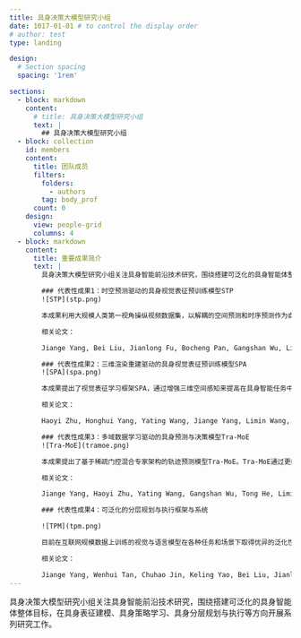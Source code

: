 ```yaml
---
title: 具身决策大模型研究小组
date: 1017-01-01 # to control the display order
# author: test
type: landing

design:
  # Section spacing
  spacing: '1rem'

sections:
  - block: markdown
    content:
      # title: 具身决策大模型研究小组
      text: |
        ## 具身决策大模型研究小组
  - block: collection
    id: members
    content:
      title: 团队成员
      filters:
        folders:
          - authors
        tag: body_prof
      count: 0
    design:
      view: people-grid
      columns: 4
  - block: markdown
    content:
      title: 重要成果简介
      text: |
        具身决策大模型研究小组关注具身智能前沿技术研究，围绕搭建可泛化的具身智能体整体目标，在具身表征建模、具身策略学习、具身分层规划与执行等方向开展系列研究工作，取得如下代表性研究成果：

        ### 代表性成果1：时空预测驱动的具身视觉表征预训练模型STP
        ![STP](stp.png)

        本成果利用大规模人类第一视角操纵视频数据集，以解耦的空间预测和时序预测作为自监督学习代理任务，提出了专用于机器人运动控制的图像表征模型STP。STP能够无监督地从视频数据中学习复杂场景的空间几何细节和人类行为的时序动力学属性，进而联合捕获图像中的内容特征和运动敏感特征。经过预训练的STP模型，无需微调即可直接迁移到机器人运动控制任务中，并在真实环境和七个仿真环境中的50多项任务中超越了现有基线方法。这些任务涵盖了单机械臂、双机械臂、三指灵巧手、五指灵巧手以及人形机器人的多种操纵与移动任务。

        相关论文：

        Jiange Yang, Bei Liu, Jianlong Fu, Bocheng Pan, Gangshan Wu, Limin Wang, <a href="https://arxiv.org/abs/2403.05304" target="_blank">Spatiotemporal Predictive Pre-training for Robotic Motor Control</a>.

        ### 代表性成果2：三维渲染重建驱动的具身视觉表征预训练模型SPA
        ![SPA](spa.png)

        本成果提出了视觉表征学习框架SPA，通过增强三维空间感知来提高在具身智能任务中的表示学习能力。SPA从合成室内场景和真实世界机器人交互场景中构建了一个含有相机位姿、深度图以及语义特征图标注的大规模多视角数据集，并基于多视角图像和相机位姿构建三维体积特征，进而结合掩码技术及可微神经渲染生成RGB图、深度图和语义图，同时通过Eikonal正则化和SDF监督进一步提升三维几何一致性。经过6000 GPU小时训练的SPA在真实环境和八个仿真环境的200余项任务中平均性能优于其他基线方法，其中在高达30.3%的任务中排名第一。

        相关论文：

        Haoyi Zhu, Honghui Yang, Yating Wang, Jiange Yang, Limin Wang, Tong He, <a href="https://arxiv.org/abs/2410.08208" target="_blank">SPA: 3D Spatial-Awareness Enables Effective Embodied Representation</a>, in ICLR 2025.

        ### 代表性成果3：多域数据学习驱动的具身预测与决策模型Tra-MoE
        ![Tra-MoE](tramoe.png)

        本成果提出了基于稀疏门控混合专家架构的轨迹预测模型Tra-MoE。Tra-MoE通过更好地平衡参数协作化和参数专用化进而从大规模、跨域、无动作标签的视频数据中学习泛化性更强且性能超过同等参数量密集基线的轨迹预测模型，成功实现了通专融合的网络架构。Tra-MoE有效结合了不同物理引擎渲染的仿真视频以及真实环境中人类、单机械臂和双机械臂的跨智能体异构操纵视频，在跨智能体学习领域中具有重要的研究前景。此外，本成果提出了一种自适应的策略条件化技术，能够更有效地利用预测轨迹对机器人策略进行引导，从而显著提升下游机器人策略执行的性能。

        相关论文：

        Jiange Yang, Haoyi Zhu, Yating Wang, Gangshan Wu, Tong He, Limin Wang, <a href="https://arxiv.org/abs/2411.14519" target="_blank">Learning Trajectory Prediction Model from Multiple Domains for Adaptive Policy Conditioning</a>, in CVPR 2025.

        ### 代表性成果4：可泛化的分层规划与执行框架与系统

        ![TPM](tpm.png)

        目前在互联网规模数据上训练的视觉与语言模型在各种任务和场景下取得优异的泛化性，然而由于无法与真实世界交互，它们缺乏足够的物理知识。相反地，机器人策略可以通过模仿学习从人类示教数据中学习技能，但机器人数据采集成本极高且同质化严重，这导致目前的机器人操纵系统泛化性较差。本成果提出将语言推理的掩码模态集成到端到端策略模型中来实现样本高效的机器人操作泛化，该模态融入了互联网基础模型中蕴含的语义、几何和时序关联先验知识，进而结合了互联网基础模型的泛化性和模仿学习捕捉人类多模动作分布的能力。本成果成功打通了机器人系统中从感知推理规划到决策执行的大小脑闭环，得到斯坦福大学李飞飞团队和加州大学伯克利分校Jitendra MALIK团队的引用，其采用的大小脑分层方案也在全球具身智能头部公司Figure AI和Physical Intelligence中所使用，具有较高的社会应用前景和价值。

        相关论文：

        Jiange Yang, Wenhui Tan, Chuhao Jin, Keling Yao, Bei Liu, Jianlong Fu, Ruihua Song, Gangshan Wu, Limin Wang, <a href="https://arxiv.org/abs/2306.05716" target="_blank">Transferring Foundation Models for Generalizable Robotic Manipulation</a>, in WACV 2025 Oral.
---
```


具身决策大模型研究小组关注具身智能前沿技术研究，围绕搭建可泛化的具身智能体整体目标，在具身表征建模、具身策略学习、具身分层规划与执行等方向开展系列研究工作。